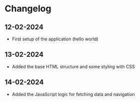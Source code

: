 # Changelog

## 12-02-2024

- First setup of the application (hello world)

## 13-02-2024

- Added the base HTML structure and some styling with CSS

## 14-02-2024

- Added the JavaScript logic for fetching data and navigation
